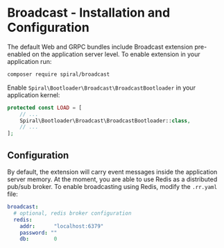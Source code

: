 # Broadcast - Installation and Configuration
The default Web and GRPC bundles include Broadcast extension pre-enabled on the application server level. To enable extension
in your application run:

```bash
composer require spiral/broadcast
```

Enable `Spiral\Bootloader\Broadcast\BroadcastBootloader` in your application kernel:

```php
protected const LOAD = [
    // ...    
    Spiral\Bootloader\Broadcast\BroadcastBootloader::class,
    // ...    
];
```

## Configuration
By default, the extension will carry event messages inside the application server memory. At the moment, you are able
to use Redis as a distributed pub/sub broker. To enable broadcasting using Redis, modify the `.rr.yaml` file:

```yaml
broadcast:
  # optional, redis broker configuration
  redis:
    addr:      "localhost:6379"
    password: ""
    db:        0
```
